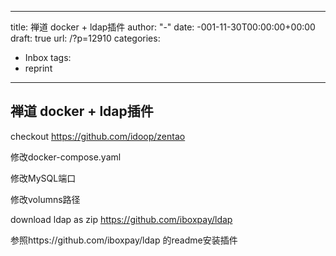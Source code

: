 














---
title: 禅道 docker + ldap插件
author: "-"
date: -001-11-30T00:00:00+00:00
draft: true
url: /?p=12910
categories:
  - Inbox
tags:
  - reprint
---
## 禅道 docker + ldap插件
checkout https://github.com/idoop/zentao
  
修改docker-compose.yaml
  
修改MySQL端口
  
修改volumns路径

download ldap as zip https://github.com/iboxpay/ldap

参照https://github.com/iboxpay/ldap 的readme安装插件